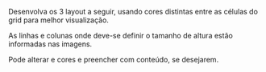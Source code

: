 Desenvolva os 3 layout a seguir, usando cores distintas entre as células do grid para melhor visualização.

As linhas e colunas onde deve-se definir o tamanho de altura estão informadas nas imagens.

Pode alterar e cores e preencher com conteúdo, se desejarem.
